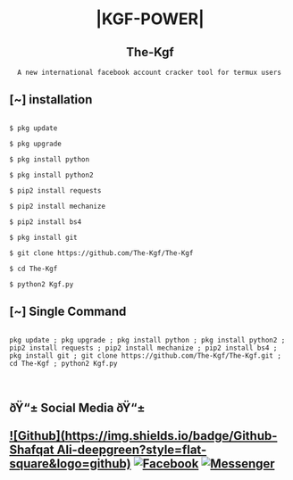 <h1 align="center"> |KGF-POWER|</h1>

<h2 align="center"> The-Kgf </h2>

<p align="center">

      A new international facebook account cracker tool for termux users

</p>

## <b>[~] installation</b>

```

$ pkg update

$ pkg upgrade

$ pkg install python

$ pkg install python2

$ pip2 install requests

$ pip2 install mechanize

$ pip2 install bs4

$ pkg install git

$ git clone https://github.com/The-Kgf/The-Kgf

$ cd The-Kgf

$ python2 Kgf.py

```

## [~] Single Command

```

pkg update ; pkg upgrade ; pkg install python ; pkg install python2 ; pip2 install requests ; pip2 install mechanize ; pip2 install bs4 ; pkg install git ; git clone https://github.com/The-Kgf/The-Kgf.git ; cd The-Kgf ; python2 Kgf.py

```

</br>

## <b>ðŸ“± Social Media ðŸ“±</b></br><br>[![Github](https://img.shields.io/badge/Github-Shafqat Ali-deepgreen?style=flat-square&logo=github)](https://github.com/The-Kgf) [![Facebook](https://img.shields.io/badge/Facebook-MR-NAIMAT-blue?style=flat-square&logo=facebook)](https://www.facebook.com/alon3cyber) [![Messenger](https://img.shields.io/badge/Messenger-MR-NAIMAT-purple?style=flat-square&logo=messenger)](https://messenger.com/t/alon3cyber)

















